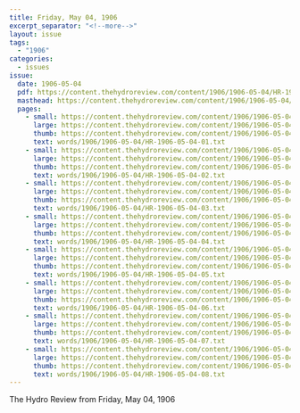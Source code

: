 ```yaml
---
title: Friday, May 04, 1906
excerpt_separator: "<!--more-->"
layout: issue
tags:
  - "1906"
categories:
  - issues
issue:
  date: 1906-05-04
  pdf: https://content.thehydroreview.com/content/1906/1906-05-04/HR-1906-05-04.pdf
  masthead: https://content.thehydroreview.com/content/1906/1906-05-04/masthead/HR-1906-05-04.jpg
  pages:
    - small: https://content.thehydroreview.com/content/1906/1906-05-04/small/HR-1906-05-04-01.jpg
      large: https://content.thehydroreview.com/content/1906/1906-05-04/large/HR-1906-05-04-01.jpg
      thumb: https://content.thehydroreview.com/content/1906/1906-05-04/thumbnails/HR-1906-05-04-01.jpg
      text: words/1906/1906-05-04/HR-1906-05-04-01.txt
    - small: https://content.thehydroreview.com/content/1906/1906-05-04/small/HR-1906-05-04-02.jpg
      large: https://content.thehydroreview.com/content/1906/1906-05-04/large/HR-1906-05-04-02.jpg
      thumb: https://content.thehydroreview.com/content/1906/1906-05-04/thumbnails/HR-1906-05-04-02.jpg
      text: words/1906/1906-05-04/HR-1906-05-04-02.txt
    - small: https://content.thehydroreview.com/content/1906/1906-05-04/small/HR-1906-05-04-03.jpg
      large: https://content.thehydroreview.com/content/1906/1906-05-04/large/HR-1906-05-04-03.jpg
      thumb: https://content.thehydroreview.com/content/1906/1906-05-04/thumbnails/HR-1906-05-04-03.jpg
      text: words/1906/1906-05-04/HR-1906-05-04-03.txt
    - small: https://content.thehydroreview.com/content/1906/1906-05-04/small/HR-1906-05-04-04.jpg
      large: https://content.thehydroreview.com/content/1906/1906-05-04/large/HR-1906-05-04-04.jpg
      thumb: https://content.thehydroreview.com/content/1906/1906-05-04/thumbnails/HR-1906-05-04-04.jpg
      text: words/1906/1906-05-04/HR-1906-05-04-04.txt
    - small: https://content.thehydroreview.com/content/1906/1906-05-04/small/HR-1906-05-04-05.jpg
      large: https://content.thehydroreview.com/content/1906/1906-05-04/large/HR-1906-05-04-05.jpg
      thumb: https://content.thehydroreview.com/content/1906/1906-05-04/thumbnails/HR-1906-05-04-05.jpg
      text: words/1906/1906-05-04/HR-1906-05-04-05.txt
    - small: https://content.thehydroreview.com/content/1906/1906-05-04/small/HR-1906-05-04-06.jpg
      large: https://content.thehydroreview.com/content/1906/1906-05-04/large/HR-1906-05-04-06.jpg
      thumb: https://content.thehydroreview.com/content/1906/1906-05-04/thumbnails/HR-1906-05-04-06.jpg
      text: words/1906/1906-05-04/HR-1906-05-04-06.txt
    - small: https://content.thehydroreview.com/content/1906/1906-05-04/small/HR-1906-05-04-07.jpg
      large: https://content.thehydroreview.com/content/1906/1906-05-04/large/HR-1906-05-04-07.jpg
      thumb: https://content.thehydroreview.com/content/1906/1906-05-04/thumbnails/HR-1906-05-04-07.jpg
      text: words/1906/1906-05-04/HR-1906-05-04-07.txt
    - small: https://content.thehydroreview.com/content/1906/1906-05-04/small/HR-1906-05-04-08.jpg
      large: https://content.thehydroreview.com/content/1906/1906-05-04/large/HR-1906-05-04-08.jpg
      thumb: https://content.thehydroreview.com/content/1906/1906-05-04/thumbnails/HR-1906-05-04-08.jpg
      text: words/1906/1906-05-04/HR-1906-05-04-08.txt
---
```


The Hydro Review from Friday, May 04, 1906

<!--more-->

